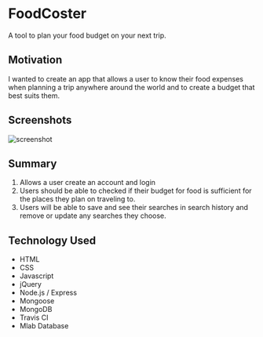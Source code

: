 # FoodCoster
A tool to plan your food budget on your next trip. 
## Motivation
I wanted to create an app that allows a user to know their food expenses when planning a trip anywhere around the world and to create a budget that best suits them.
## Screenshots
![screenshot](https://user-images.githubusercontent.com/32127270/41073150-cfc38fa0-69b6-11e8-984e-d6c1028931b4.png)
## Summary
1. Allows a user create an account and login
2. Users should be able to checked if their budget for food is sufficient for the places they plan on traveling to.
3. Users will be able to save and see their searches in search history and remove or update any searches they choose. 
## Technology Used
* HTML
* CSS
* Javascript
* jQuery
* Node.js / Express
* Mongoose 
* MongoDB
* Travis CI
* Mlab Database



